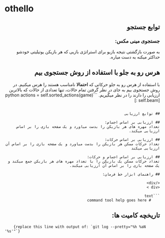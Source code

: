
# othello
<div style="direction: rtl;">

## توابع جستجو

### جستجوی مینی مکس:

به صورت بازگشتی نتیجه بازیو برای استراتژی بازیی که هر بازیکن یوتیلیتی خودشو حداکثر میکنه به دست میاره.

## هرس رو به جلو با استفاده از روش جستجوی بیم
با استفاده از هرس رو به جلو حرکاتی که **احتمالا** نامناسب هستند را هرس میکنیم.
در روش جستجوی بیم به جای در نظر گرفتن تمام حالات، تنها تعدادی از حالات که بالاترین ارزیابی را دارند را در نظر میگیریم.
‍‍‍```python
actions = self.sorted_actions(game)[: self.beam]
```

## توابع ارزیابی

## ارزیابی بر اساس اجسام:
تعداد مهره های هر بازیکن را بدست میاورد و یک صفحه بازی را بر اساس ارزیابی میکند.

## ارزیابی بر اساس حرکات:
تعداد حرکات ممکن هر بازیکن را بدست میاورد و یک صفحه بازی را بر اساس آن ارزیابی میکند

## ارزیابی بر اساس اجسام و حرکات:
تعداد حرکات ممکن یک بازیکن را با تعداد مهره های هر بازیکن جمع میکند و یک صفحه بازی را بر اساس آن ارزیابی میکند.

## راهنمای ابزار خط فرمان:

</div>
<div >

```text
    # command tool help goes here
```

</div>
<div style="direction: rtl;">

## تاریخچه کامیت ها:

</div>
<div >

```text
    {replace this line with output of: `git log --pretty="%h %aN '%s'"`}
```